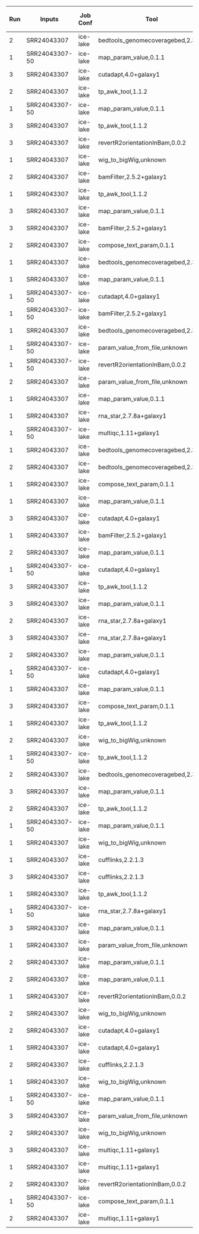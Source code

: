 |Run|Inputs|Job Conf|Tool|State|Runtime (Sec)|Max Memory (GB)|
|---|---|---|---|---|---:|---:|
| 2 | SRR24043307 |ice-lake | bedtools_genomecoveragebed,2.30.0 | ok | 96.0  | 2.590 |
| 1 | SRR24043307-50 |ice-lake | map_param_value,0.1.1 | ok |  4.0  | 0.172 |
| 3 | SRR24043307 |ice-lake | cutadapt,4.0+galaxy1 | ok | 144.0  | 5.484 |
| 2 | SRR24043307 |ice-lake | tp_awk_tool,1.1.2 | ok |  0.0  | 0.011 |
| 1 | SRR24043307-50 |ice-lake | map_param_value,0.1.1 | ok |  4.0  | 0.172 |
| 3 | SRR24043307 |ice-lake | tp_awk_tool,1.1.2 | ok |  0.0  | 0.007 |
| 3 | SRR24043307 |ice-lake | revertR2orientationInBam,0.0.2 | ok | 186.0  | 1.900 |
| 1 | SRR24043307 |ice-lake | wig_to_bigWig,unknown | ok | 21.0  | 1.673 |
| 2 | SRR24043307 |ice-lake | bamFilter,2.5.2+galaxy1 | ok | 295.0  | 1.235 |
| 1 | SRR24043307 |ice-lake | tp_awk_tool,1.1.2 | ok |  0.0  | 0.007 |
| 3 | SRR24043307 |ice-lake | map_param_value,0.1.1 | ok |  3.0  | 0.172 |
| 3 | SRR24043307 |ice-lake | bamFilter,2.5.2+galaxy1 | ok | 294.0  | 1.438 |
| 2 | SRR24043307 |ice-lake | compose_text_param,0.1.1 | ok |  4.0  | 0.171 |
| 1 | SRR24043307 |ice-lake | bedtools_genomecoveragebed,2.30.0 | ok | 74.0  | 1.998 |
| 1 | SRR24043307 |ice-lake | map_param_value,0.1.1 | ok |  4.0  | 0.172 |
| 1 | SRR24043307-50 |ice-lake | cutadapt,4.0+galaxy1 | error |   |  |
| 1 | SRR24043307-50 |ice-lake | bamFilter,2.5.2+galaxy1 | deleted |   |  |
| 1 | SRR24043307 |ice-lake | bedtools_genomecoveragebed,2.30.0 | ok | 96.0  | 2.574 |
| 1 | SRR24043307-50 |ice-lake | param_value_from_file,unknown | deleted |   |  |
| 1 | SRR24043307-50 |ice-lake | revertR2orientationInBam,0.0.2 | deleted |   |  |
| 2 | SRR24043307 |ice-lake | param_value_from_file,unknown | ok |  4.0  | 0.172 |
| 1 | SRR24043307 |ice-lake | map_param_value,0.1.1 | ok |  4.0  | 0.172 |
| 1 | SRR24043307 |ice-lake | rna_star,2.7.8a+galaxy1 | ok | 1040.0  | 64.000 |
| 1 | SRR24043307-50 |ice-lake | multiqc,1.11+galaxy1 | deleting |   |  |
| 1 | SRR24043307 |ice-lake | bedtools_genomecoveragebed,2.30.0 | ok | 72.0  | 1.886 |
| 2 | SRR24043307 |ice-lake | bedtools_genomecoveragebed,2.30.0 | ok | 75.0  | 1.886 |
| 1 | SRR24043307 |ice-lake | compose_text_param,0.1.1 | ok |  3.0  | 0.172 |
| 1 | SRR24043307 |ice-lake | map_param_value,0.1.1 | ok |  4.0  | 0.172 |
| 3 | SRR24043307 |ice-lake | cutadapt,4.0+galaxy1 | error |   |  |
| 1 | SRR24043307 |ice-lake | bamFilter,2.5.2+galaxy1 | ok | 295.0  | 2.135 |
| 2 | SRR24043307 |ice-lake | map_param_value,0.1.1 | ok |  3.0  | 0.172 |
| 1 | SRR24043307-50 |ice-lake | cutadapt,4.0+galaxy1 | error |   |  |
| 3 | SRR24043307 |ice-lake | tp_awk_tool,1.1.2 | ok |  0.0  | 0.007 |
| 3 | SRR24043307 |ice-lake | map_param_value,0.1.1 | ok |  3.0  | 0.172 |
| 2 | SRR24043307 |ice-lake | rna_star,2.7.8a+galaxy1 | ok | 467.0  | 55.361 |
| 3 | SRR24043307 |ice-lake | rna_star,2.7.8a+galaxy1 | ok | 409.0  | 45.696 |
| 2 | SRR24043307 |ice-lake | map_param_value,0.1.1 | ok |  4.0  | 0.172 |
| 1 | SRR24043307-50 |ice-lake | cutadapt,4.0+galaxy1 | error |   |  |
| 1 | SRR24043307 |ice-lake | map_param_value,0.1.1 | ok |  3.0  | 0.172 |
| 3 | SRR24043307 |ice-lake | compose_text_param,0.1.1 | ok |  4.0  | 0.172 |
| 1 | SRR24043307 |ice-lake | tp_awk_tool,1.1.2 | error |   |  |
| 2 | SRR24043307 |ice-lake | wig_to_bigWig,unknown | ok | 20.0  | 1.673 |
| 1 | SRR24043307-50 |ice-lake | tp_awk_tool,1.1.2 | deleted |   |  |
| 2 | SRR24043307 |ice-lake | bedtools_genomecoveragebed,2.30.0 | ok | 72.0  | 2.341 |
| 3 | SRR24043307 |ice-lake | map_param_value,0.1.1 | ok |  4.0  | 0.172 |
| 2 | SRR24043307 |ice-lake | tp_awk_tool,1.1.2 | ok |  0.0  | 0.007 |
| 1 | SRR24043307-50 |ice-lake | map_param_value,0.1.1 | ok |  3.0  | 0.172 |
| 1 | SRR24043307 |ice-lake | wig_to_bigWig,unknown | ok | 11.0  | 0.883 |
| 1 | SRR24043307 |ice-lake | cufflinks,2.2.1.3 | ok | 1411.0  | 6.449 |
| 3 | SRR24043307 |ice-lake | cufflinks,2.2.1.3 | ok | 1354.0  | 4.023 |
| 1 | SRR24043307 |ice-lake | tp_awk_tool,1.1.2 | ok |  1.0  | 0.007 |
| 1 | SRR24043307-50 |ice-lake | rna_star,2.7.8a+galaxy1 | deleting |   |  |
| 3 | SRR24043307 |ice-lake | map_param_value,0.1.1 | ok |  4.0  | 0.172 |
| 1 | SRR24043307 |ice-lake | param_value_from_file,unknown | ok |  4.0  | 0.172 |
| 2 | SRR24043307 |ice-lake | map_param_value,0.1.1 | ok |  4.0  | 0.172 |
| 2 | SRR24043307 |ice-lake | map_param_value,0.1.1 | ok |  3.0  | 0.172 |
| 1 | SRR24043307 |ice-lake | revertR2orientationInBam,0.0.2 | ok | 184.0  | 0.965 |
| 2 | SRR24043307 |ice-lake | wig_to_bigWig,unknown | ok | 10.0  | 0.844 |
| 2 | SRR24043307 |ice-lake | cutadapt,4.0+galaxy1 | ok | 143.0  | 5.484 |
| 1 | SRR24043307 |ice-lake | cutadapt,4.0+galaxy1 | ok | 140.0  | 5.484 |
| 2 | SRR24043307 |ice-lake | cufflinks,2.2.1.3 | ok | 1352.0  | 4.225 |
| 1 | SRR24043307 |ice-lake | wig_to_bigWig,unknown | ok | 10.0  | 0.844 |
| 1 | SRR24043307-50 |ice-lake | map_param_value,0.1.1 | ok |  4.0  | 0.172 |
| 3 | SRR24043307 |ice-lake | param_value_from_file,unknown | ok |  4.0  | 0.173 |
| 2 | SRR24043307 |ice-lake | wig_to_bigWig,unknown | ok | 10.0  | 0.883 |
| 3 | SRR24043307 |ice-lake | multiqc,1.11+galaxy1 | ok |  7.0  | 0.113 |
| 1 | SRR24043307 |ice-lake | multiqc,1.11+galaxy1 | ok |  8.0  | 0.109 |
| 2 | SRR24043307 |ice-lake | revertR2orientationInBam,0.0.2 | ok | 184.0  | 0.949 |
| 1 | SRR24043307-50 |ice-lake | compose_text_param,0.1.1 | ok |  4.0  | 0.172 |
| 2 | SRR24043307 |ice-lake | multiqc,1.11+galaxy1 | ok |  7.0  | 0.109 |

